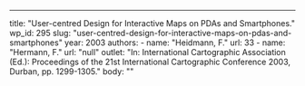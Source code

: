 ---
  title: "User-centred Design for Interactive Maps on PDAs and Smartphones."
  wp_id: 295
  slug: "user-centred-design-for-interactive-maps-on-pdas-and-smartphones"
  year: 2003
  authors: 
    - 
      name: "Heidmann, F."
      url: 33
    - 
      name: "Hermann, F."
      url: "null"
  outlet: "In: International Cartographic Association (Ed.): Proceedings of the 21st International Cartographic Conference 2003, Durban, pp. 1299-1305."
  body: ""
